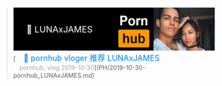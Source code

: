 <!-- 1 -->
> <div style="position:relative;"><a href="2019-10-30-pornhub_LUNAxJAMES/"><img src="/imgs/banner/2019-10-30-pornhub_LUNAxJAMES.jpg" width="500" height="100"></a><br><div style="position:absolute; z-index:2; left:10px; top:35px"><font style="font-size: 20px;font-weight: 400;margin: 0;color: #ffffff;">　📸 LUNAxJAMES  </font></div></div>[<font style="font-size: 18px;font-weight: 400;margin: 0;color: #0086e3;">　📸 pornhub vloger 推荐 LUNAxJAMES</font><br><font style="margin: 4px 0 5px 0;color: #a8a8a8;position: relative;">　pornhub, vlog  2019-10-30</font>](PH/2019-10-30-pornhub_LUNAxJAMES.md)

